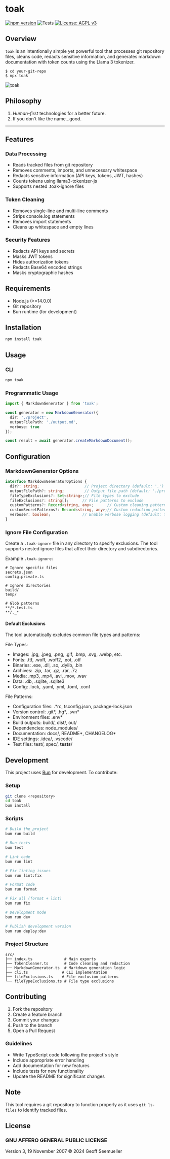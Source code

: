 # toak
[![npm version](https://img.shields.io/npm/v/toak)](https://www.npmjs.com/package/toak)
![Tests](https://github.com/seemueller-io/toak/actions/workflows/tests.yml/badge.svg)
[![License: AGPL v3](https://img.shields.io/badge/License-AGPL_v3-blue.svg)](https://www.gnu.org/licenses/agpl-3.0.html)

## Overview

`toak` is an intentionally simple yet powerful tool that processes git repository files, cleans code, redacts sensitive information, and generates markdown documentation with token counts using the Llama 3 tokenizer.

```shell
$ cd your-git-repo
$ npx toak
```

![toak](https://github.com/seemueller-io/toak/blob/471c2a359e342c0103d2074650afe1f1b2b5f71d/toak.jpg?raw=true)

## Philosophy
1. _Human-first_ technologies for a better future.
2. If you don't like the name...good.
---

## Features

### Data Processing
- Reads tracked files from git repository
- Removes comments, imports, and unnecessary whitespace
- Redacts sensitive information (API keys, tokens, JWT, hashes)
- Counts tokens using llama3-tokenizer-js
- Supports nested .toak-ignore files

### Token Cleaning
- Removes single-line and multi-line comments
- Strips console.log statements
- Removes import statements
- Cleans up whitespace and empty lines

### Security Features
- Redacts API keys and secrets
- Masks JWT tokens
- Hides authorization tokens
- Redacts Base64 encoded strings
- Masks cryptographic hashes

## Requirements

- Node.js (>=14.0.0)
- Git repository
- Bun runtime (for development)

## Installation

```bash
npm install toak
```

## Usage

### CLI
```bash
npx toak
```

### Programmatic Usage

```typescript
import { MarkdownGenerator } from 'toak';

const generator = new MarkdownGenerator({
  dir: './project',
  outputFilePath: './output.md',
  verbose: true
});

const result = await generator.createMarkdownDocument();
```

## Configuration

### MarkdownGenerator Options

```typescript
interface MarkdownGeneratorOptions {
  dir?: string;                    // Project directory (default: '.')
  outputFilePath?: string;         // Output file path (default: './prompt.md')
  fileTypeExclusions?: Set<string>;// File types to exclude
  fileExclusions?: string[];      // File patterns to exclude
  customPatterns?: Record<string, any>;      // Custom cleaning patterns
  customSecretPatterns?: Record<string, any>;// Custom redaction patterns
  verbose?: boolean;              // Enable verbose logging (default: true)
}
```

### Ignore File Configuration

Create a `.toak-ignore` file in any directory to specify exclusions. The tool supports nested ignore files that affect their directory and subdirectories.

Example `.toak-ignore`:
```plaintext
# Ignore specific files
secrets.json
config.private.ts

# Ignore directories
build/
temp/

# Glob patterns
**/*.test.ts
**/._*
```

#### Default Exclusions

The tool automatically excludes common file types and patterns:

File Types:
- Images: .jpg, .jpeg, .png, .gif, .bmp, .svg, .webp, etc.
- Fonts: .ttf, .woff, .woff2, .eot, .otf
- Binaries: .exe, .dll, .so, .dylib, .bin
- Archives: .zip, .tar, .gz, .rar, .7z
- Media: .mp3, .mp4, .avi, .mov, .wav
- Data: .db, .sqlite, .sqlite3
- Config: .lock, .yaml, .yml, .toml, .conf

File Patterns:
- Configuration files: .*rc, tsconfig.json, package-lock.json
- Version control: .git*, .hg*, .svn*
- Environment files: .env*
- Build outputs: build/, dist/, out/
- Dependencies: node_modules/
- Documentation: docs/, README*, CHANGELOG*
- IDE settings: .idea/, .vscode/
- Test files: test/, spec/, __tests__/

## Development

This project uses [Bun](https://bun.sh) for development. To contribute:

### Setup
```bash
git clone <repository>
cd toak
bun install
```

### Scripts
```bash
# Build the project
bun run build

# Run tests
bun test

# Lint code
bun run lint

# Fix linting issues
bun run lint:fix

# Format code
bun run format

# Fix all (format + lint)
bun run fix

# Development mode
bun run dev

# Publish development version
bun run deploy:dev
```

### Project Structure
```
src/
├── index.ts              # Main exports
├── TokenCleaner.ts       # Code cleaning and redaction
├── MarkdownGenerator.ts  # Markdown generation logic
├── cli.ts               # CLI implementation
├── fileExclusions.ts    # File exclusion patterns
└── fileTypeExclusions.ts # File type exclusions
```

## Contributing

1. Fork the repository
2. Create a feature branch
3. Commit your changes
4. Push to the branch
5. Open a Pull Request

### Guidelines
- Write TypeScript code following the project's style
- Include appropriate error handling
- Add documentation for new features
- Include tests for new functionality
- Update the README for significant changes


## Note

This tool requires a git repository to function properly as it uses `git ls-files` to identify tracked files.

## License

### GNU AFFERO GENERAL PUBLIC LICENSE
Version 3, 19 November 2007
© 2024 Geoff Seemueller

